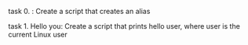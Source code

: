  task 0. <o>: Create a script that creates an alias

 task 1. Hello you: Create a script that prints hello user, where user is the current Linux user
